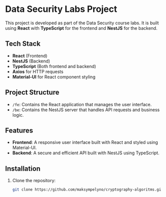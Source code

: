 # Data Security Labs Project

This project is developed as part of the Data Security course labs. It is built using **React** with **TypeScript** for the frontend and **NestJS** for the backend.

## Tech Stack

- **React** (Frontend)
- **NestJS** (Backend)
- **TypeScript** (Both frontend and backend)
- **Axios** for HTTP requests
- **Material-UI** for React component styling

## Project Structure

- `/fe`: Contains the React application that manages the user interface.
- `/be`: Contains the NestJS server that handles API requests and business logic.

## Features

- **Frontend**: A responsive user interface built with React and styled using Material-UI.
- **Backend**: A secure and efficient API built with NestJS using TypeScript.
  
## Installation

1. Clone the repository:
   ```bash
   git clone https://github.com/maksympelyno/cryptography-algoritms.git
